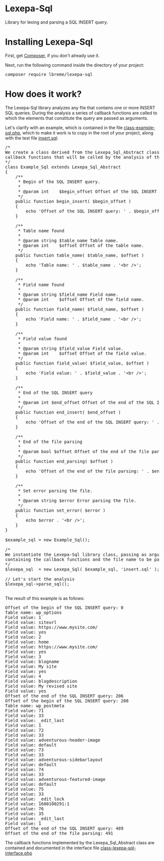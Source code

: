 # Lexepa-Sql
Library for lexing and parsing a SQL INSERT query.

<h1>Installing Lexepa-Sql</h1>
<p>First, get <a href="https://getcomposer.org/download/">Composer</a>, if you don't already use it.</p>
<p>Next, run the following command inside the directory of your project:</p>
<pre>composer require lbreme/lexepa-sql</pre>

<h1>How does it work?</h1>
<p>The Lexepa-Sql library analyzes any file that contains one or more INSERT SQL queries. During the analysis a series of callback functions are called to which the elements that constitute the query are passed as arguments.</p>

<p>Let's clarify with an example, which is contained in the file <a href="https://github.com/lbreme/lexepa-sql/blob/main/class-example-sql.php">class-example-sql.php</a>, which to make it work is to copy in the root of your project, along with the test file <a href="https://github.com/lbreme/lexepa-sql/blob/main/insert.sql">insert.sql</a>:</p>

<pre>
/*
We create a class derived from the Lexepa_Sql_Abstract class, which implements all the
callback functions that will be called by the analysis of the SQL INSERT query
*/
class Example_Sql extends Lexepa_Sql_Abstract
{
	/**
	 * Begin of the SQL INSERT query.
	 *
	 * @param int    $begin_offset Offset of the SQL INSERT query.
	 */
	public function begin_insert( $begin_offset )
	{
		echo 'Offset of the SQL INSERT query: ' . $begin_offset . '&lt;br /&gt;';
	}

	/**
	 * Table name found
	 *
	 * @param string $table_name Table name.
	 * @param int    $offset Offset of the table name.
	 */
	public function table_name( $table_name, $offset )
	{
		echo 'Table name: ' . $table_name . '&lt;br /&gt;';
	}

	/**
	 * Field name found
	 *
	 * @param string $field_name Field name.
	 * @param int    $offset Offset of the field name.
	 */
	public function field_name( $field_name, $offset )
	{
		echo 'Field name: ' . $field_name . '&lt;br /&gt;';
	}

	/**
	 * Field value found
	 *
	 * @param string $field_value Field value.
	 * @param int    $offset Offset of the field value.
	 */
	public function field_value( $field_value, $offset )
	{
		echo 'Field value: ' . $field_value . '&lt;br /&gt;';
	}

	/**
	 * End of the SQL INSERT query
	 *
	 * @param int $end_offset Offset of the end of the SQL INSERT query.
	 */
	public function end_insert( $end_offset )
	{
		echo 'Offset of the end of the SQL INSERT query: ' . $end_offset . '&lt;br /&gt;';
	}

	/**
	 * End of the file parsing
	 *
	 * @param bool $offset Offset of the end of the file parsing.
	 */
	public function end_parsing( $offset )
	{
		echo 'Offset of the end of the file parsing: ' . $end_offset . '&lt;br /&gt;';
	}

	/**
	 * Set error parsing the file.
	 *
	 * @param string $error Error parsing the file.
	 */
	public function set_error( $error )
	{
		echo $error . '&lt;br /&gt;';
	}
}

$example_sql = new Example_Sql();

/*
We instantiate the Lexepa-Sql library class, passing as arguments the $example_sql object
containing the callback functions and the file name to be parsed
*/
$lexepa_sql  = new Lexepa_Sql( $example_sql, 'insert.sql' );

// Let's start the analysis
$lexepa_sql->parse_sql();

</pre>

<p>The result of this example is as follows:</p>

<pre>
Offset of the begin of the SQL INSERT query: 0
Table name: wp_options
Field value: 1
Field value: siteurl
Field value: https://www.mysite.com/
Field value: yes
Field value: 2
Field value: home
Field value: https://www.mysite.com/
Field value: yes
Field value: 3
Field value: blogname
Field value: My site
Field value: yes
Field value: 4
Field value: blogdescription
Field value: My revised site
Field value: yes
Offset of the end of the SQL INSERT query: 206
Offset of the begin of the SQL INSERT query: 208
Table name: wp_postmeta
Field value: 71
Field value: 33
Field value: _edit_last
Field value: 1
Field value: 72
Field value: 33
Field value: adventurous-header-image
Field value: default
Field value: 73
Field value: 33
Field value: adventurous-sidebarlayout
Field value: default
Field value: 74
Field value: 33
Field value: adventurous-featured-image
Field value: default
Field value: 75
Field value: 33
Field value: _edit_lock
Field value: 1600100291:1
Field value: 76
Field value: 35
Field value: _edit_last
Field value: 1
Offset of the end of the SQL INSERT query: 489
Offset of the end of the file parsing: 491
</pre>

<p>The callback functions implemented by the Lexepa_Sql_Abstract class are contained and documented in the interface file <a href="https://github.com/lbreme/lexepa-sql/blob/main/src/class-lexepa-sql-interface.php">class-lexepa-sql-interface.php</a></p>
